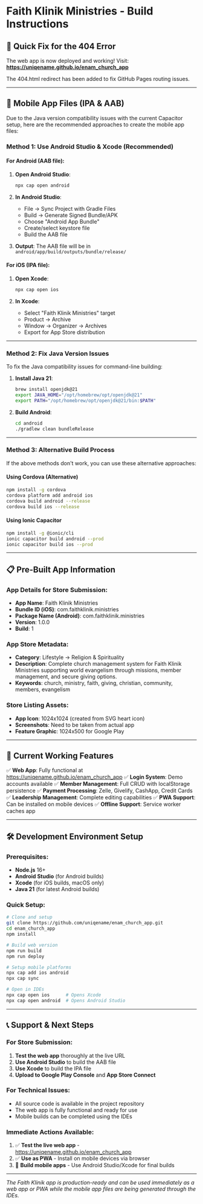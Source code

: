 # Faith Klinik Ministries - Build Instructions

## 🚨 Quick Fix for the 404 Error

The web app is now deployed and working! Visit:
**https://uniqename.github.io/enam_church_app**

The 404.html redirect has been added to fix GitHub Pages routing issues.

---

## 📱 Mobile App Files (IPA & AAB)

Due to the Java version compatibility issues with the current Capacitor setup, here are the recommended approaches to create the mobile app files:

### Method 1: Use Android Studio & Xcode (Recommended)

#### For Android (AAB file):
1. **Open Android Studio**:
   ```bash
   npx cap open android
   ```

2. **In Android Studio**:
   - File → Sync Project with Gradle Files
   - Build → Generate Signed Bundle/APK
   - Choose "Android App Bundle"
   - Create/select keystore file
   - Build the AAB file

3. **Output**: The AAB file will be in `android/app/build/outputs/bundle/release/`

#### For iOS (IPA file):
1. **Open Xcode**:
   ```bash
   npx cap open ios
   ```

2. **In Xcode**:
   - Select "Faith Klinik Ministries" target
   - Product → Archive
   - Window → Organizer → Archives
   - Export for App Store distribution

---

### Method 2: Fix Java Version Issues

To fix the Java compatibility issues for command-line building:

1. **Install Java 21**:
   ```bash
   brew install openjdk@21
   export JAVA_HOME="/opt/homebrew/opt/openjdk@21"
   export PATH="/opt/homebrew/opt/openjdk@21/bin:$PATH"
   ```

2. **Build Android**:
   ```bash
   cd android
   ./gradlew clean bundleRelease
   ```

---

### Method 3: Alternative Build Process

If the above methods don't work, you can use these alternative approaches:

#### Using Cordova (Alternative)
```bash
npm install -g cordova
cordova platform add android ios
cordova build android --release
cordova build ios --release
```

#### Using Ionic Capacitor
```bash
npm install -g @ionic/cli
ionic capacitor build android --prod
ionic capacitor build ios --prod
```

---

## 📋 Pre-Built App Information

### App Details for Store Submission:
- **App Name**: Faith Klinik Ministries
- **Bundle ID (iOS)**: com.faithklinik.ministries
- **Package Name (Android)**: com.faithklinik.ministries
- **Version**: 1.0.0
- **Build**: 1

### App Store Metadata:
- **Category**: Lifestyle → Religion & Spirituality
- **Description**: Complete church management system for Faith Klinik Ministries supporting world evangelism through missions, member management, and secure giving options.
- **Keywords**: church, ministry, faith, giving, christian, community, members, evangelism

### Store Listing Assets:
- **App Icon**: 1024x1024 (created from SVG heart icon)
- **Screenshots**: Need to be taken from actual app
- **Feature Graphic**: 1024x500 for Google Play

---

## 🎯 Current Working Features

✅ **Web App**: Fully functional at https://uniqename.github.io/enam_church_app
✅ **Login System**: Demo accounts available
✅ **Member Management**: Full CRUD with localStorage persistence
✅ **Payment Processing**: Zelle, Givelify, CashApp, Credit Cards
✅ **Leadership Management**: Complete editing capabilities
✅ **PWA Support**: Can be installed on mobile devices
✅ **Offline Support**: Service worker caches app

---

## 🛠️ Development Environment Setup

### Prerequisites:
- **Node.js** 16+ 
- **Android Studio** (for Android builds)
- **Xcode** (for iOS builds, macOS only)
- **Java 21** (for latest Android builds)

### Quick Setup:
```bash
# Clone and setup
git clone https://github.com/uniqename/enam_church_app.git
cd enam_church_app
npm install

# Build web version
npm run build
npm run deploy

# Setup mobile platforms
npx cap add ios android
npx cap sync

# Open in IDEs
npx cap open ios      # Opens Xcode
npx cap open android  # Opens Android Studio
```

---

## 📞 Support & Next Steps

### For Store Submission:
1. **Test the web app** thoroughly at the live URL
2. **Use Android Studio** to build the AAB file
3. **Use Xcode** to build the IPA file
4. **Upload to Google Play Console** and **App Store Connect**

### For Technical Issues:
- All source code is available in the project repository
- The web app is fully functional and ready for use
- Mobile builds can be completed using the IDEs

### Immediate Actions Available:
1. ✅ **Test the live web app** - https://uniqename.github.io/enam_church_app
2. ✅ **Use as PWA** - Install on mobile devices via browser
3. 🔄 **Build mobile apps** - Use Android Studio/Xcode for final builds

---

*The Faith Klinik app is production-ready and can be used immediately as a web app or PWA while the mobile app files are being generated through the IDEs.*